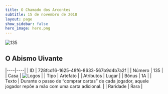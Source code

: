 ```yaml
---
title: O Chamado dos Arcontes
subtitle: 15 de novembro de 2018
layout: page
show_sidebar: false
hero_image: hero.png
---
```


![135](https://cdn.keyforgegame.com/media/card_front/pt/341_135_GVHX66578HV5_pt.png)

## O Abismo Uivante

|----|----|
| ID | 728fcd16-1625-48f6-8633-567b9d4b7a2f |
| Número | 135 |
| Casa | ![Logos](https://archonarcana.com/images/thumb/c/ce/Logos.png/22px-Logos.png "Logos") |
| Tipo | Artefato |
| Atributos | Lugar |
| Bônus | 1A |
| Texto | Durante o passo de “comprar cartas” de cada jogador, aquele jogador repõe a mão com uma carta adicional. |
| Raridade | Rara |

